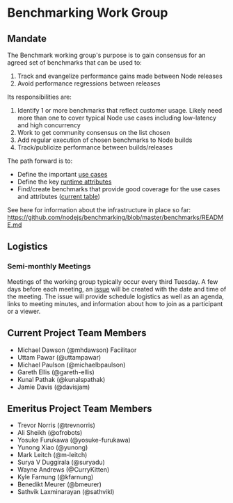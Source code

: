 # Benchmarking Work Group

## Mandate

The Benchmark working group's purpose is to gain consensus for an agreed set of benchmarks that can be used to:

1. Track and evangelize performance gains made between Node releases
2. Avoid performance regressions between releases

Its responsibilities are:

1. Identify 1 or more benchmarks that reflect customer usage.  Likely need more than one to cover typical Node use cases including low-latency and high concurrency
2. Work to get community consensus on the list chosen
3. Add regular execution of chosen benchmarks to Node builds
4. Track/publicize performance between builds/releases

The path forward is to:
 * Define the important
   [use cases](https://github.com/nodejs/benchmarking/blob/master/docs/use_cases.md)
 * Define the key
   [runtime attributes](https://github.com/nodejs/benchmarking/blob/master/docs/runtime_attributes.md)
 * Find/create benchmarks that provide good coverage for the
   use cases and attributes
   ([current table](https://github.com/nodejs/benchmarking/blob/master/docs/use_cases.md))

See here for information about the infrastructure in place so far:
https://github.com/nodejs/benchmarking/blob/master/benchmarks/README.md

## Logistics

### Semi-monthly Meetings

Meetings of the working group typically occur every third Tuesday.
A few days before each meeting, an [issue](https://github.com/nodejs/benchmarking/issues) will be created with the date and time of the meeting.
The issue will provide schedule logistics as well as
an agenda,
links to meeting minutes,
and
information about how to join as a participant or a viewer.

## Current Project Team Members
  + Michael Dawson (@mhdawson) Facilitaor 
  + Uttam Pawar (@uttampawar)
  + Michael Paulson (@michaelbpaulson)
  + Gareth Ellis (@gareth-ellis)
  + Kunal Pathak (@kunalspathak)
  + Jamie Davis (@davisjam)

## Emeritus Project Team Members

  + Trevor Norris (@trevnorris)
  + Ali Sheikh (@ofrobots)
  + Yosuke Furukawa (@yosuke-furukawa)
  + Yunong Xiao (@yunong)
  + Mark Leitch (@m-leitch)
  + Surya V Duggirala (@suryadu)
  + Wayne Andrews (@CurryKitten)
  + Kyle Farnung (@kfarnung)
  + Benedikt Meurer (@bmeurer)
  + Sathvik Laxminarayan (@sathvikl)
